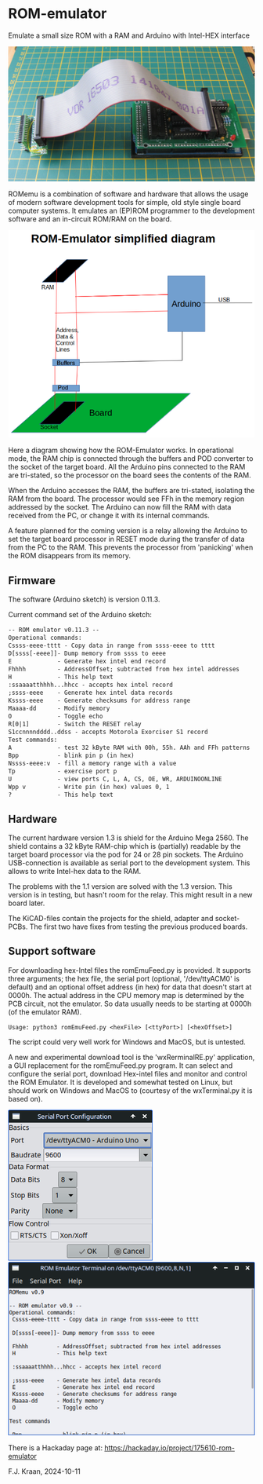 # ROM-emulator
Emulate a small size ROM with a RAM and Arduino with Intel-HEX interface

![Arduino Mega 2560 with ROMemu 1.1 shield, cable and adaper/pod](romemuv1.1set.jpg)

ROMemu is a combination of software and hardware that allows the usage of 
modern software development tools for simple, old style single board computer 
systems. It emulates an (EP)ROM programmer to the development software and 
an in-circuit ROM/RAM on the board.

![ROMemu simplified diagram](SimplifiedDiagram.png)

Here a diagram showing how the ROM-Emulator works. In operational mode, 
the RAM chip is connected through the buffers and POD converter to the 
socket of the target board. All the Arduino pins connected to the RAM
are tri-stated, so the processor on the board sees the contents of the 
RAM. 

When the Arduino accesses the RAM, the buffers are tri-stated, isolating
the RAM from the board. The processor would see FFh in the memory region
addressed by the socket. The Arduino can now fill the RAM with data 
received from the PC, or change it with its internal commands.

A feature planned for the coming version is a relay allowing the Arduino
to set the target board processor in RESET mode during the transfer of 
data from the PC to the RAM. This prevents the processor from 'panicking'
when the ROM disappears from its memory.

## Firmware

The software (Arduino sketch) is version 0.11.3.

Current command set of the Arduino sketch:

	-- ROM emulator v0.11.3 --
	Operational commands:
 	Cssss-eeee-tttt - Copy data in range from ssss-eeee to tttt
 	D[ssss[-eeee]]- Dump memory from ssss to eeee
 	E             - Generate hex intel end record
 	Fhhhh         - AddressOffset; subtracted from hex intel addresses
 	H             - This help text
 	:ssaaaatthhhh...hhcc - accepts hex intel record
 	;ssss-eeee    - Generate hex intel data records
 	Kssss-eeee    - Generate checksums for address range
 	Maaaa-dd      - Modify memory
 	O             - Toggle echo
 	R[0|1]        - Switch the RESET relay
 	S1ccnnnndddd..ddss - accepts Motorola Exorciser S1 record
	Test commands:
 	A             - test 32 kByte RAM with 00h, 55h. AAh and FFh patterns
 	Bpp           - blink pin p (in hex)
 	Nssss-eeee:v  - fill a memory range with a value
 	Tp            - exercise port p
 	U             - view ports C, L, A, CS, OE, WR, ARDUINOONLINE
 	Wpp v         - Write pin (in hex) values 0, 1
 	?             - This help text

## Hardware

The current hardware version 1.3 is shield for the Arduino Mega 2560. The shield 
contains a 32 kByte RAM-chip which is (partially) readable by the target 
board processor via the pod for 24 or 28 pin sockets. The Arduino USB-connection 
is available as serial port to the development system. This allows to write 
Intel-hex data to the RAM.

The problems with the 1.1 version are solved with the 1.3 version. 
This version is in testing, but hasn't room for the relay. This might result
in a new board later.

The KiCAD-files contain the projects for the shield, adapter and socket-
PCBs. The first two have fixes from testing the previous produced boards.  

## Support software

For downloading hex-Intel files the romEmuFeed.py is provided. It supports 
three arguments; the hex file, the serial port (optional, '/dev/ttyACM0' 
is default) and an optional offset address (in hex) for data that doesn't 
start at 0000h. The actual address in the CPU memory map is determined by 
the PCB circuit, not the emulator. So data usually needs to be starting 
at 0000h (of the emulator RAM).

    Usage: python3 romEmuFeed.py <hexFile> [<ttyPort>] [<hexOffset>]
    
The script could very well work for Windows and MacOS, but is untested.

A new and experimental download tool is the 'wxRerminalRE.py' application, 
a GUI replacement for the romEmuFeed.py program. It can select and configure 
the serial port, download Hex-intel files and monitor and control the ROM 
Emulator. It is developed and somewhat tested on Linux, but should work 
on Windows and MacOS to (courtesy of the wxTerminal.py it is based on).

![Serial port configuration window](serialPortConfig.png) ![Terminal window](terminalWindow.png)

There is a Hackaday page at: https://hackaday.io/project/175610-rom-emulator

F.J. Kraan, 2024-10-11
